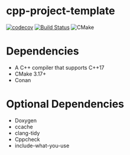 # cpp-project-template

[![codecov](https://codecov.io/gh/Blinkuu/cpp-project-template/branch/master/graph/badge.svg)](https://codecov.io/gh/Blinkuu/cpp-project-template)
[![Build Status](https://travis-ci.org/Blinkuu/cpp-project-template.svg?branch=master)](https://travis-ci.org/github/Blinkuu/cpp-project-template)
![CMake](https://github.com/Blinkuu/cpp-project-template/workflows/CMake/badge.svg)

# Dependencies
- A C++ compiler that supports C++17
- CMake 3.17+
- Conan

# Optional Dependencies
- Doxygen
- ccache
- clang-tidy
- Cppcheck
- include-what-you-use
